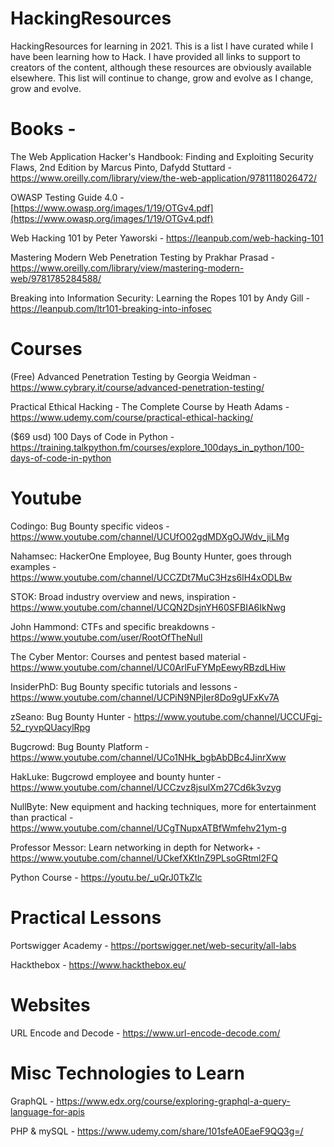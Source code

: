 # HackingResources
HackingResources for learning in 2021.  This is a list I have curated while I have been learning how to Hack.  I have provided all links to support to creators of the content, although these resources are obviously available elsewhere.  This list will continue to change, grow and evolve as I change, grow and evolve.  

# Books -

The Web Application Hacker's Handbook: Finding and Exploiting Security Flaws, 2nd Edition
by Marcus Pinto, Dafydd Stuttard - https://www.oreilly.com/library/view/the-web-application/9781118026472/

OWASP Testing Guide 4.0 - [https://www.owasp.org/images/1/19/OTGv4.pdf](https://www.owasp.org/images/1/19/OTGv4.pdf)

Web Hacking 101 by Peter Yaworski - https://leanpub.com/web-hacking-101

Mastering Modern Web Penetration Testing by Prakhar Prasad - https://www.oreilly.com/library/view/mastering-modern-web/9781785284588/

Breaking into Information Security: Learning the Ropes 101 by Andy Gill - https://leanpub.com/ltr101-breaking-into-infosec

# Courses

(Free) Advanced Penetration Testing by Georgia Weidman - https://www.cybrary.it/course/advanced-penetration-testing/

Practical Ethical Hacking - The Complete Course by Heath Adams - https://www.udemy.com/course/practical-ethical-hacking/

($69 usd) 100 Days of Code in Python - https://training.talkpython.fm/courses/explore_100days_in_python/100-days-of-code-in-python

# Youtube

Codingo: Bug Bounty specific videos - https://www.youtube.com/channel/UCUfO02gdMDXgOJWdv_jiLMg

Nahamsec: HackerOne Employee, Bug Bounty Hunter, goes through examples - https://www.youtube.com/channel/UCCZDt7MuC3Hzs6IH4xODLBw

STOK: Broad industry overview and news, inspiration - https://www.youtube.com/channel/UCQN2DsjnYH60SFBIA6IkNwg

John Hammond: CTFs and specific breakdowns - https://www.youtube.com/user/RootOfTheNull

The Cyber Mentor: Courses and pentest based material - https://www.youtube.com/channel/UC0ArlFuFYMpEewyRBzdLHiw

InsiderPhD: Bug Bounty specific tutorials and lessons - https://www.youtube.com/channel/UCPiN9NPjIer8Do9gUFxKv7A

zSeano: Bug Bounty Hunter - https://www.youtube.com/channel/UCCUFgj-52_ryvpQUacylRpg

Bugcrowd: Bug Bounty Platform - https://www.youtube.com/channel/UCo1NHk_bgbAbDBc4JinrXww

HakLuke: Bugcrowd employee and bounty hunter - https://www.youtube.com/channel/UCCzvz8jsulXm27Cd6k3vzyg

NullByte: New equipment and hacking techniques, more for entertainment than practical -  https://www.youtube.com/channel/UCgTNupxATBfWmfehv21ym-g


Professor Messor: Learn networking in depth for Network+ - https://www.youtube.com/channel/UCkefXKtInZ9PLsoGRtml2FQ



Python Course - https://youtu.be/_uQrJ0TkZlc

# Practical Lessons

Portswigger Academy - https://portswigger.net/web-security/all-labs

Hackthebox - https://www.hackthebox.eu/

# Websites

URL Encode and Decode - https://www.url-encode-decode.com/

# Misc Technologies to Learn

GraphQL - https://www.edx.org/course/exploring-graphql-a-query-language-for-apis

PHP & mySQL - https://www.udemy.com/share/101sfeA0EaeF9QQ3g=/
